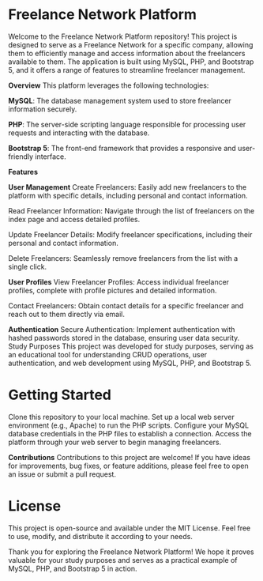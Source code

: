 # Freelance Network Platform

Welcome to the Freelance Network Platform repository! This project is designed to serve as a Freelance Network for a specific company, allowing them to efficiently manage and access information about the freelancers available to them. The application is built using MySQL, PHP, and Bootstrap 5, and it offers a range of features to streamline freelancer management.

**Overview**
This platform leverages the following technologies:

**MySQL**: The database management system used to store freelancer information securely.

**PHP**: The server-side scripting language responsible for processing user requests and interacting with the database.

**Bootstrap 5**: The front-end framework that provides a responsive and user-friendly interface.

**Features**

**User Management**
Create Freelancers: Easily add new freelancers to the platform with specific details, including personal and contact information.

Read Freelancer Information: Navigate through the list of freelancers on the index page and access detailed profiles.

Update Freelancer Details: Modify freelancer specifications, including their personal and contact information.

Delete Freelancers: Seamlessly remove freelancers from the list with a single click.

**User Profiles**
View Freelancer Profiles: Access individual freelancer profiles, complete with profile pictures and detailed information.

Contact Freelancers: Obtain contact details for a specific freelancer and reach out to them directly via email.

**Authentication**
Secure Authentication: Implement authentication with hashed passwords stored in the database, ensuring user data security.
Study Purposes
This project was developed for study purposes, serving as an educational tool for understanding CRUD operations, user authentication, and web development using MySQL, PHP, and Bootstrap 5.

# Getting Started
Clone this repository to your local machine.
Set up a local web server environment (e.g., Apache) to run the PHP scripts.
Configure your MySQL database credentials in the PHP files to establish a connection.
Access the platform through your web server to begin managing freelancers.

**Contributions**
Contributions to this project are welcome! If you have ideas for improvements, bug fixes, or feature additions, please feel free to open an issue or submit a pull request.

# License
This project is open-source and available under the MIT License. Feel free to use, modify, and distribute it according to your needs.

Thank you for exploring the Freelance Network Platform! We hope it proves valuable for your study purposes and serves as a practical example of MySQL, PHP, and Bootstrap 5 in action.

